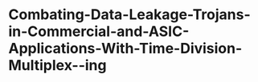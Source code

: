 # Combating-Data-Leakage-Trojans-in-Commercial-and-ASIC-Applications-With-Time-Division-Multiplex--ing